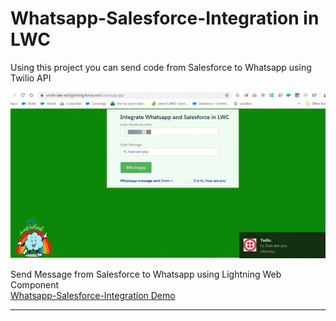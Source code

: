 # Whatsapp-Salesforce-Integration in LWC
<p> Using this project you can send code from Salesforce to Whatsapp using Twilio API</p>


![](integration.jpg)

Send Message from Salesforce to Whatsapp using Lightning Web Component<br/>
[Whatsapp-Salesforce-Integration Demo](https://www.youtube.com/watch?v=suErgMrmGy0)
<hr>


